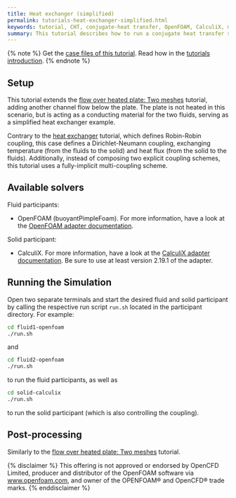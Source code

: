```yaml
---
title: Heat exchanger (simplified)
permalink: tutorials-heat-exchanger-simplified.html
keywords: tutorial, CHT, conjugate-heat transfer, OpenFOAM, CalculiX, multi-coupling
summary: This tutorial describes how to run a conjugate heat transfer simulation with three participants, with CalculiX as solid solver and Dirichlet-Neumann coupling.
---
```



{% note %}
Get the [case files of this tutorial](https://github.com/precice/tutorials/tree/master/heat-exchanger-simplified). Read how in the [tutorials introduction](https://www.precice.org/tutorials.html).
{% endnote %}

## Setup

This tutorial extends the [flow over heated plate: Two meshes](https://precice.org/tutorials-flow-over-heated-plate-two-meshes.html) tutorial, adding another channel flow below the plate. The plate is not heated in this scenario, but is acting as a conducting material for the two fluids, serving as a simplified heat exchanger example.

Contrary to the [heat exchanger](https://precice.org/tutorials-heat-exchanger.html) tutorial, which defines Robin-Robin coupling, this case defines a Dirichlet-Neumann coupling, exchanging temperature (from the fluids to the solid) and heat flux (from the solid to the fluids). Additionally, instead of composing two explicit coupling schemes, this tutorial uses a fully-implicit multi-coupling scheme.

## Available solvers

Fluid participants:

* OpenFOAM (buoyantPimpleFoam). For more information, have a look at the [OpenFOAM adapter documentation](https://www.precice.org/adapter-openfoam-overview.html).

Solid participant:

* CalculiX. For more information, have a look at the [CalculiX adapter documentation](http://precice.org/adapter-calculix-overview.html). Be sure to use at least version 2.19.1 of the adapter.

## Running the Simulation

Open two separate terminals and start the desired fluid and solid participant by calling the respective run script `run.sh` located in the participant directory. For example:

```bash
cd fluid1-openfoam
./run.sh
```

and

```bash
cd fluid2-openfoam
./run.sh
```

to run the fluid participants, as well as

```bash
cd solid-calculix
./run.sh
```

to run the solid participant (which is also controlling the coupling).

## Post-processing

Similarly to the [flow over heated plate: Two meshes](https://precice.org/tutorials-flow-over-heated-plate-two-meshes.html) tutorial.

{% disclaimer %}
This offering is not approved or endorsed by OpenCFD Limited, producer and distributor of the OpenFOAM software via www.openfoam.com, and owner of the OPENFOAM®  and OpenCFD®  trade marks.
{% enddisclaimer %}
